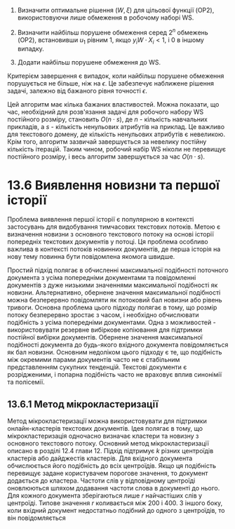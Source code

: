 1. Визначити оптимальне рішення $(W, \xi)$ для цільової функції (OP2), використовуючи лише обмеження в робочому наборі $\text{WS}$.

2. Визначити найбільш порушене обмеження серед $2^n$ обмежень (OP2), встановивши $u_1$ рівним 1, якщо $y_i W \cdot X_i < 1$, і 0 в іншому випадку.

3. Додати найбільш порушене обмеження до $\text{WS}$.

Критерієм завершення є випадок, коли найбільш порушене обмеження порушується не більше, ніж на $\epsilon$. Це забезпечує наближене рішення задачі, залежно від бажаного рівня точності $\epsilon$.

Цей алгоритм має кілька бажаних властивостей. Можна показати, що час, необхідний для розв'язання задачі для робочого набору $\text{WS}$ постійного розміру, становить $O(n \cdot s)$, де $n$ - кількість навчальних прикладів, а $s$ - кількість ненульових атрибутів на приклад. Це важливо для текстового домену, де кількість ненульових атрибутів є невеликою. Крім того, алгоритм зазвичай завершується за невелику постійну кількість ітерацій. Таким чином, робочий набір $\text{WS}$ ніколи не перевищує постійного розміру, і весь алгоритм завершується за час $O(n \cdot s)$.

# 13.6 Виявлення новизни та першої історії

Проблема виявлення першої історії є популярною в контексті застосувань для видобування тимчасових текстових потоків. Метою є визначення новизни з основного текстового потоку на основі історії попередніх текстових документів у потоці. Ця проблема особливо важлива в контексті потоків новинних документів, де перша історія на нову тему повинна бути повідомлена якомога швидше.

Простий підхід полягає в обчисленні максимальної подібності поточного документа з усіма попередніми документами та повідомленні документів з дуже низькими значеннями максимальної подібності як новизни. Альтернативно, обернене значення максимальної подібності можна безперервно повідомляти як потоковий бал новизни або рівень тривоги. Основна проблема цього підходу полягає в тому, що розмір потоку безперервно зростає з часом, і необхідно обчислювати подібність з усіма попередніми документами. Одна з можливостей - використовувати резервне вибіркове копіювання для підтримки постійної вибірки документів. Обернене значення максимальної подібності документа до будь-якого вхідного документа повідомляється як бал новизни. Основним недоліком цього підходу є те, що подібність між окремими парами документів часто не є стабільним представленням сукупних тенденцій. Текстові документи є розрідженими, і попарна подібність часто не враховує вплив синонімії та полісемії.

## 13.6.1 Метод мікрокластеризації

Метод мікрокластеризації можна використовувати для підтримки онлайн-кластерів текстових документів. Ідея полягає в тому, що мікрокластеризація одночасно визначає кластери та новизну з основного текстового потоку. Основний метод мікрокластеризації описано в розділі 12.4 глави 12. Підхід підтримує $k$ різних центроїдів кластерів або дайджестів кластерів. Для вхідного документа обчислюється його подібність до всіх центроїдів. Якщо ця подібність перевищує задане користувачем порогове значення, то документ додається до кластера. Частоти слів у відповідному центроїді оновлюються шляхом додавання частоти слова в документі до нього. Для кожного документа зберігаються лише $r$ найчастіших слів у центроїді. Типове значення $r$ коливається між 200 і 400. З іншого боку, коли вхідний документ недостатньо подібний до одного з центроїдів, то він повідомляється